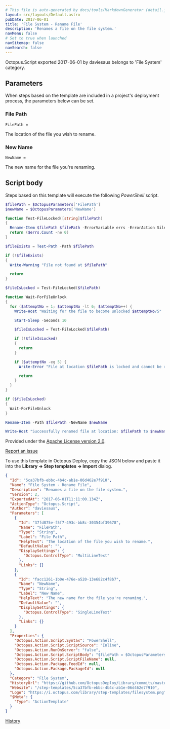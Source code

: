 ```yaml
---
# This file is auto-generated by docs/tools/MarkdownGenerator (detail.js)
layout: src/layouts/Default.astro
pubDate: 2017-06-01
title: 'File System - Rename File'
description: 'Renames a file on the file system.'
navMenu: false
# Set to true when launched
navSitemap: false
navSearch: false
---
```


Octopus.Script exported 2017-06-01 by daviesaus belongs to 'File System' category.

## Parameters

When steps based on the template are included in a project's deployment process, the parameters below can be set.


<div class="param">

### File Path

`FilePath = `

The location of the file you wish to rename.

</div>
        
<div class="param">

### New Name

`NewName = `

The new name for the file you're renaming.

</div>
        

## Script body

Steps based on this template will execute the following *PowerShell* script.

```powershell
$filePath = $OctopusParameters['FilePath']
$newName = $OctopusParameters['NewName']

function Test-FileLocked([string]$filePath)
{
  Rename-Item $filePath $filePath -ErrorVariable errs -ErrorAction SilentlyContinue
  return ($errs.Count -ne 0)
}

$fileExists = Test-Path -Path $filePath

if (!$fileExists)
{
  Write-Warning "File not found at $filePath"

  return
}

$fileIsLocked = Test-FileLocked($filePath)

function Wait-ForFileUnlock
{
  for ($attemptNo = 1; $attemptNo -lt 6; $attemptNo++) {
    Write-Host "Waiting for the file to become unlocked $attemptNo/5"

    Start-Sleep -Seconds 10

    $fileIsLocked = Test-FileLocked($filePath)

    if (!$fileIsLocked)
    {
      return
    }

    if ($attemptNo -eq 5) {
      Write-Error "File at location $filePath is locked and cannot be renamed"

      return
    }
  }
}

if ($fileIsLocked)
{
  Wait-ForFileUnlock
}

Rename-Item -Path $filePath -NewName $newName

Write-Host "Successfully renamed file at location: $filePath to $newName"
```

Provided under the [Apache License version 2.0](https://github.com/OctopusDeploy/Library/blob/master/LICENSE.txt).

[Report an issue](https://github.com/OctopusDeploy/Library/issues/new?assignees=&labels=&projects=&template=bug-report.yml&title=Issue%20with%20File%20System%20-%20Rename%20File&step-template=File%20System%20-%20Rename%20File)

<div class="get-json">

To use this template in Octopus Deploy, copy the JSON below and paste it into the **Library → Step templates → Import** dialog.

```json
{
  "Id": "5ca37bfb-ebbc-4b4c-ab1e-06d462e7f910",
  "Name": "File System - Rename File",
  "Description": "Renames a file on the file system.",
  "Version": 2,
  "ExportedAt": "2017-06-01T11:11:00.134Z",
  "ActionType": "Octopus.Script",
  "Author": "daviesaus",
  "Parameters": [
    {
      "Id": "37fd875e-f5f7-493c-bb8c-30354bf39678",
      "Name": "FilePath",
      "Type": "String",
      "Label": "File Path",
      "HelpText": "The location of the file you wish to rename.",
      "DefaultValue": "",
      "DisplaySettings": {
        "Octopus.ControlType": "MultiLineText"
      },
      "Links": {}
    },
    {
      "Id": "facc1261-1b0e-476e-a520-13e682c4f8b7",
      "Name": "NewName",
      "Type": "String",
      "Label": "New Name",
      "HelpText": "The new name for the file you're renaming.",
      "DefaultValue": "",
      "DisplaySettings": {
        "Octopus.ControlType": "SingleLineText"
      },
      "Links": {}
    }
  ],
  "Properties": {
    "Octopus.Action.Script.Syntax": "PowerShell",
    "Octopus.Action.Script.ScriptSource": "Inline",
    "Octopus.Action.RunOnServer": "false",
    "Octopus.Action.Script.ScriptBody": "$filePath = $OctopusParameters['FilePath']\n$newName = $OctopusParameters['NewName']\n\nfunction Test-FileLocked([string]$filePath)\n{\n  Rename-Item $filePath $filePath -ErrorVariable errs -ErrorAction SilentlyContinue\n  return ($errs.Count -ne 0)\n}\n\n$fileExists = Test-Path -Path $filePath\n\nif (!$fileExists)\n{\n  Write-Warning \"File not found at $filePath\"\n\n  return\n}\n\n$fileIsLocked = Test-FileLocked($filePath)\n\nfunction Wait-ForFileUnlock\n{\n  for ($attemptNo = 1; $attemptNo -lt 6; $attemptNo++) {\n    Write-Host \"Waiting for the file to become unlocked $attemptNo/5\"\n\n    Start-Sleep -Seconds 10\n\n    $fileIsLocked = Test-FileLocked($filePath)\n\n    if (!$fileIsLocked)\n    {\n      return\n    }\n\n    if ($attemptNo -eq 5) {\n      Write-Error \"File at location $filePath is locked and cannot be renamed\"\n\n      return\n    }\n  }\n}\n\nif ($fileIsLocked)\n{\n  Wait-ForFileUnlock\n}\n\nRename-Item -Path $filePath -NewName $newName\n\nWrite-Host \"Successfully renamed file at location: $filePath to $newName\"",
    "Octopus.Action.Script.ScriptFileName": null,
    "Octopus.Action.Package.FeedId": null,
    "Octopus.Action.Package.PackageId": null
  },
  "Category": "File System",
  "HistoryUrl": "https://github.com/OctopusDeploy/Library/commits/master/step-templates//opt/buildagent/work/75443764cd38076d/step-templates/file-system-rename-file.json",
  "Website": "/step-templates/5ca37bfb-ebbc-4b4c-ab1e-06d462e7f910",
  "Logo": "https://i.octopus.com/library/step-templates/filesystem.png",
  "$Meta": {
    "Type": "ActionTemplate"
  }
}
```

[History](https://github.com/OctopusDeploy/Library/commits/master/step-templates/https://github.com/OctopusDeploy/Library/commits/master/step-templates//opt/buildagent/work/75443764cd38076d/step-templates/file-system-rename-file.json)

</div>
